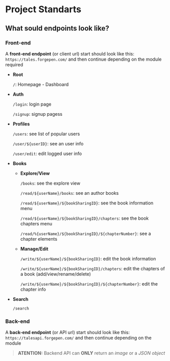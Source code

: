 # Project Standarts

## What sould endpoints look like?

### Front-end

A **front-end endpoint** (or client url) start should look like this: ``https://tales.forgepen.com/`` and then continue depending on the module required

- **Root**

  ``/``: Homepage - Dashboard

- **Auth**

  ``/login``: login page

  ``/signup``: signup pagess

- **Profiles**

  ``/users``: see list of popular users

  ``/user/${userID}``: see an user info

  ``/user/edit``: edit logged user info

- **Books**

  - **Explore/View**
  
    ``/books``: see the explore view

    ``/read/${userName}/books``: see an author books

    ``/read/${userName}/${bookSharingID}``: see the book information menu

    ``/read/${userName}/${bookSharingID}/chapters``: see the book chapters menu

    ``/read/%{userName}/${bookSharingID}/${chapterNumber}``: see a chapter elements

  - **Manage/Edit**

    ``/write/${userName}/${bookSharingID}``: edit the book information

    ``/write/${userName}/${bookSharingID}/chapters``: edit the chapters of a book (add/view/rename/delete)

    ``/write/${userName}/${bookSharingID}/${chapterNumber}``: edit the chapter info

- **Search**

  ``/search``





### Back-end

A **back-end endpoint** (or API url) start should look like this: ``https://talesapi.forgepen.com/`` and then continue depending on the module 

> **ATENTION:** Backend API can **ONLY** return an *image* or a *JSON object*